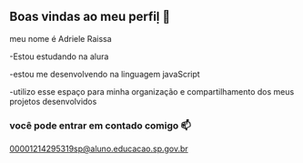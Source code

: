 ## Boas vindas ao meu perfiḷ 🖤

meu nome é Adriele Raissa

-Estou estudando na alura

-estou me desenvolvendo na linguagem javaScript

-utilizo esse espaço para minha organização e compartilhamento dos meus projetos desenvolvidos

### você pode entrar em contado comigo 📫

00001214295319sp@aluno.educacao.sp.gov.br


